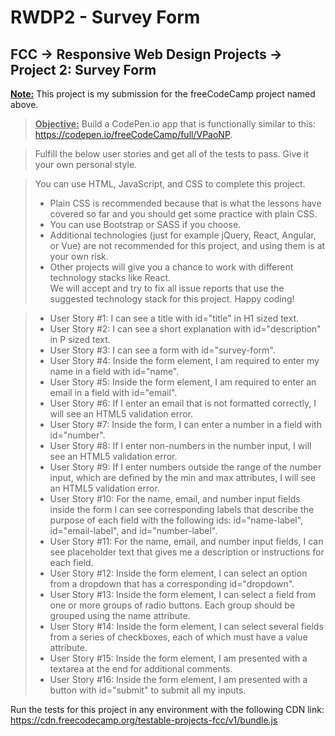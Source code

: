 # RWDP2 - Survey Form

## FCC -> Responsive Web Design Projects -> Project 2: Survey Form

__<u>Note:</u>__ This project is my submission for the freeCodeCamp project named above.

> __<u>Objective:</u>__ Build a CodePen.io app that is functionally similar to this: https://codepen.io/freeCodeCamp/full/VPaoNP.

> Fulfill the below user stories and get all of the tests to pass. Give it your own personal style.

> You can use HTML, JavaScript, and CSS to complete this project. 
> - Plain CSS is recommended because that is what the lessons have covered so far and you should get some practice with plain CSS. 
> - You can use Bootstrap or SASS if you choose. 
> - Additional technologies (just for example jQuery, React, Angular, or Vue) are not recommended for this project, and using them is at your own risk. 
> - Other projects will give you a chance to work with different technology stacks like React. <br> We will accept and try to fix all issue reports that use the suggested technology stack for this project. Happy coding!

> * User Story #1: I can see a title with id="title" in H1 sized text.
> * User Story #2: I can see a short explanation with id="description" in P sized text.
> * User Story #3: I can see a form with id="survey-form".
> * User Story #4: Inside the form element, I am required to enter my name in a field with id="name".
> * User Story #5: Inside the form element, I am required to enter an email in a field with id="email".
> * User Story #6: If I enter an email that is not formatted correctly, I will see an HTML5 validation error.
> * User Story #7: Inside the form, I can enter a number in a field with id="number".
> * User Story #8: If I enter non-numbers in the number input, I will see an HTML5 validation error.
> * User Story #9: If I enter numbers outside the range of the number input, which are defined by the min and max attributes, I will see an HTML5 validation error.
> * User Story #10: For the name, email, and number input fields inside the form I can see corresponding labels that describe the purpose of each field with the following ids: id="name-label", id="email-label", and id="number-label".
> * User Story #11: For the name, email, and number input fields, I can see placeholder text that gives me a description or instructions for each field.
> * User Story #12: Inside the form element, I can select an option from a dropdown that has a corresponding id="dropdown".
> * User Story #13: Inside the form element, I can select a field from one or more groups of radio buttons. Each group should be grouped using the name attribute.
> * User Story #14: Inside the form element, I can select several fields from a series of checkboxes, each of which must have a value attribute.
> * User Story #15: Inside the form element, I am presented with a textarea at the end for additional comments.
> * User Story #16: Inside the form element, I am presented with a button with id="submit" to submit all my inputs.

Run the tests for this project in any environment with the following CDN link:
https://cdn.freecodecamp.org/testable-projects-fcc/v1/bundle.js